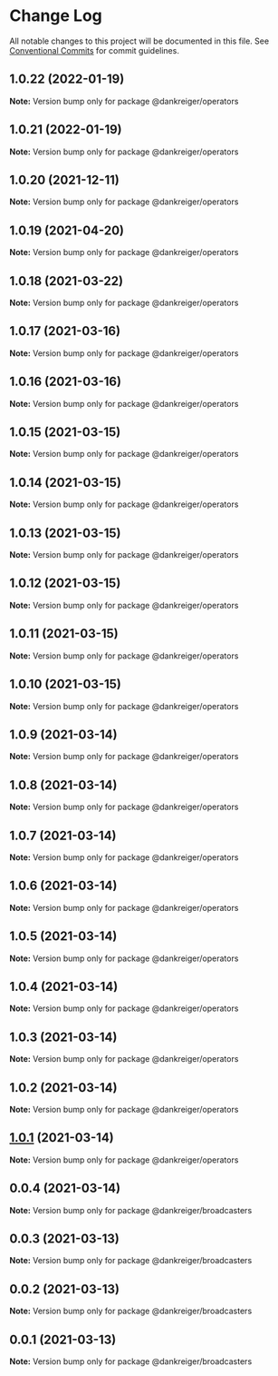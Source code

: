 # Change Log

All notable changes to this project will be documented in this file.
See [Conventional Commits](https://conventionalcommits.org) for commit guidelines.

## 1.0.22 (2022-01-19)

**Note:** Version bump only for package @dankreiger/operators





## 1.0.21 (2022-01-19)

**Note:** Version bump only for package @dankreiger/operators





## 1.0.20 (2021-12-11)

**Note:** Version bump only for package @dankreiger/operators





## 1.0.19 (2021-04-20)

**Note:** Version bump only for package @dankreiger/operators





## 1.0.18 (2021-03-22)

**Note:** Version bump only for package @dankreiger/operators





## 1.0.17 (2021-03-16)

**Note:** Version bump only for package @dankreiger/operators





## 1.0.16 (2021-03-16)

**Note:** Version bump only for package @dankreiger/operators





## 1.0.15 (2021-03-15)

**Note:** Version bump only for package @dankreiger/operators





## 1.0.14 (2021-03-15)

**Note:** Version bump only for package @dankreiger/operators





## 1.0.13 (2021-03-15)

**Note:** Version bump only for package @dankreiger/operators





## 1.0.12 (2021-03-15)

**Note:** Version bump only for package @dankreiger/operators





## 1.0.11 (2021-03-15)

**Note:** Version bump only for package @dankreiger/operators





## 1.0.10 (2021-03-15)

**Note:** Version bump only for package @dankreiger/operators





## 1.0.9 (2021-03-14)

**Note:** Version bump only for package @dankreiger/operators





## 1.0.8 (2021-03-14)

**Note:** Version bump only for package @dankreiger/operators





## 1.0.7 (2021-03-14)

**Note:** Version bump only for package @dankreiger/operators





## 1.0.6 (2021-03-14)

**Note:** Version bump only for package @dankreiger/operators





## 1.0.5 (2021-03-14)

**Note:** Version bump only for package @dankreiger/operators





## 1.0.4 (2021-03-14)

**Note:** Version bump only for package @dankreiger/operators





## 1.0.3 (2021-03-14)

**Note:** Version bump only for package @dankreiger/operators





## 1.0.2 (2021-03-14)

**Note:** Version bump only for package @dankreiger/operators





## [1.0.1](https://github.com/dankreiger/puppy-callbacks/compare/v0.0.4...v1.0.1) (2021-03-14)

**Note:** Version bump only for package @dankreiger/operators





## 0.0.4 (2021-03-14)

**Note:** Version bump only for package @dankreiger/broadcasters





## 0.0.3 (2021-03-13)

**Note:** Version bump only for package @dankreiger/broadcasters





## 0.0.2 (2021-03-13)

**Note:** Version bump only for package @dankreiger/broadcasters





## 0.0.1 (2021-03-13)

**Note:** Version bump only for package @dankreiger/broadcasters
